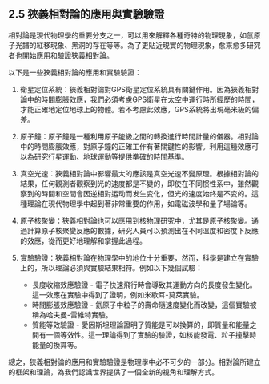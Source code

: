 ## 2.5 狹義相對論的應用與實驗驗證

相對論是現代物理學的重要分支之一，可以用來解釋各種奇特的物理現象，如氫原子光譜的紅移現象、黑洞的存在等等。為了更貼近現實的物理現象，愈來愈多研究者也開始應用和驗證狹義相對論。

以下是一些狹義相對論的應用和實驗驗證：

1. 衛星定位系統：狹義相對論對GPS衛星定位系統具有關鍵作用。因為狹義相對論中的時間膨脹效應，我們必須考慮GPS衛星在太空中運行時所經歷的時間，才能正確地定位地球上的物體。若不考慮此效應，GPS系統將出現毫米級的偏差。

2. 原子鐘：原子鐘是一種利用原子能級之間的轉換進行時間計量的儀器。相對論中的時間膨脹效應，對原子鐘的正確工作有著關鍵性的影響。利用這種效應可以為研究行星運動、地球運動等提供準確的時間基準。

3. 真空光速：狹義相對論中影響最大的應該是真空光速不變原理。根據相對論的結果，任何觀測者觀察到光的速度都是不變的，即使在不同惯性系中，雖然觀察到的時間和空間會因逆相對运动而发生变化，但光的速度始终是不变的。這種理論在現代物理學中起到著非常重要的作用，如電磁波學和量子場論等。

4. 原子核聚變：狹義相對論也可以應用到核物理研究中，尤其是原子核聚變。通過計算原子核聚變反應的數據，研究人員可以預測出在不同溫度和密度下反應的效應，從而更好地理解和掌握此過程。

5. 實驗驗證：狹義相對論在物理學中的地位十分重要，然而，科學是建立在實驗上的，所以理論必須與實驗結果相符。例如以下幾個試驗：

    * 長度收縮效應驗證 - 電子快速飛行時會導致其運動方向的長度發生變化。這一效應在實驗中得到了證明，例如米歇耳-莫萊實驗。
    * 時間膨脹效應驗證 - 氦原子中粒子的壽命隨速度變化而改變，這個實驗被稱為哈夫曼-雷維特實驗。
    * 質能等效驗證 - 愛因斯坦理論證明了質能是可以換算的，即質量和能量之間有一個等效性。這一理論得到了實驗的驗證，如核能發電、粒子撞擊時能量的換算等。

總之，狹義相對論的應用和實驗驗證是物理學中必不可少的一部分。相對論所建立的框架和理論，為我們認識世界提供了一個全新的視角和理解方式。